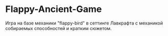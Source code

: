 # Flappy-Ancient-Game
Игра на базе механики "flappy-bird" в сеттинге Лавкрафта с механикой собираемых способностей и кратким сюжетом.

